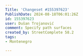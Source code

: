 ```yaml
---
Title: 'Changeset #155397623'
PublishDate: 2024-08-18T06:01:26Z
id: 155397623
user: Dušan Trojanović
comment: Specify path surfaces
created_by: StreetComplete 58.2
tags:
- Montenegro

---
```

